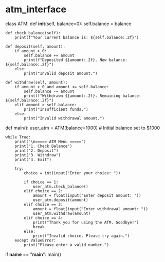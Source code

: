 # atm_interface
class ATM:
    def __init__(self, balance=0):
        self.balance = balance

    def check_balance(self):
        print(f"Your current balance is: ${self.balance:.2f}")

    def deposit(self, amount):
        if amount > 0:
            self.balance += amount
            print(f"Deposited ${amount:.2f}. New balance: ${self.balance:.2f}")
        else:
            print("Invalid deposit amount.")

    def withdraw(self, amount):
        if amount > 0 and amount <= self.balance:
            self.balance -= amount
            print(f"Withdrawn ${amount:.2f}. Remaining balance: ${self.balance:.2f}")
        elif amount > self.balance:
            print("Insufficient funds.")
        else:
            print("Invalid withdrawal amount.")


def main():
    user_atm = ATM(balance=1000)  # Initial balance set to $1000
    
    while True:
        print("\n===== ATM Menu =====")
        print("1. Check Balance")
        print("2. Deposit")
        print("3. Withdraw")
        print("4. Exit")
        
        try:
            choice = int(input("Enter your choice: "))
            
            if choice == 1:
                user_atm.check_balance()
            elif choice == 2:
                amount = float(input("Enter deposit amount: "))
                user_atm.deposit(amount)
            elif choice == 3:
                amount = float(input("Enter withdrawal amount: "))
                user_atm.withdraw(amount)
            elif choice == 4:
                print("Thank you for using the ATM. Goodbye!")
                break
            else:
                print("Invalid choice. Please try again.")
        except ValueError:
            print("Please enter a valid number.")


if __name__ == "__main__":
    main()
